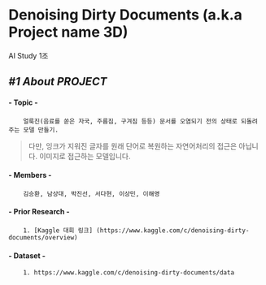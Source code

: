Denoising Dirty Documents (a.k.a Project name 3D)
=================================================
AI Study 1조

## *#1 About PROJECT*
#### - __Topic__ -
        얼룩진(음료를 쏟은 자국, 주름짐, 구겨짐 등등) 문서를 오염되기 전의 상태로 되돌려 주는 모델 만들기.
> 다만, 잉크가 지워진 글자를 원래 단어로 복원하는 자연어처리의 접근은 아닙니다. 이미지로 접근하는 모델입니다.

#### - __Members__ -   
        김승환, 남상대, 박진선, 서다현, 이상민, 이해영

#### - __Prior Research__ -
        1. [Kaggle 대회 링크] (https://www.kaggle.com/c/denoising-dirty-documents/overview)

#### - __Dataset__ -
        1. https://www.kaggle.com/c/denoising-dirty-documents/data

